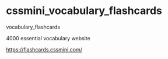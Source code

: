 # cssmini_vocabulary_flashcards
vocabulary_flashcards

4000 essential vocabulary website

https://flashcards.cssmini.com/

